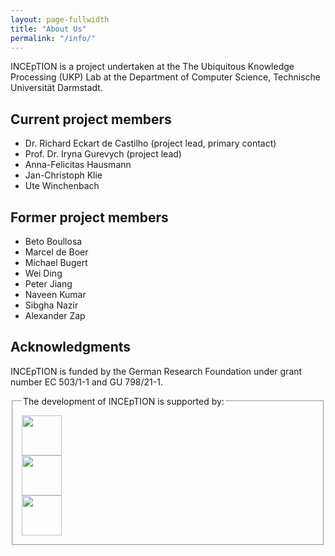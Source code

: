```yaml
---
layout: page-fullwidth
title: "About Us"
permalink: "/info/"
---
```


INCEpTION is a project undertaken at the The Ubiquitous Knowledge Processing (UKP) Lab at 
the Department of Computer Science, Technische Universität Darmstadt.

## Current project members

* Dr. Richard Eckart de Castilho (project lead, primary contact)
* Prof. Dr. Iryna Gurevych (project lead)
* Anna-Felicitas Hausmann
* Jan-Christoph Klie
* Ute Winchenbach

## Former project members

* Beto Boullosa
* Marcel de Boer
* Michael Bugert
* Wei Ding
* Peter Jiang 
* Naveen Kumar
* Sibgha Nazir
* Alexander Zap

## Acknowledgments

INCEpTION is funded by the German Research Foundation under grant number EC 503/1-1 and GU 798/21-1.

<fieldset class="row t20 b20" style="padding: 1em;">
  <legend>The development of INCEpTION is supported by:</legend>
  <div class="medium-4 columns center"><img style="height: 64px" src="{{ site.urlimg }}/logos/dfg_logo_blau.jpg"/></div>
  <div class="medium-4 columns center"><img style="height: 64px" src="{{ site.urlimg }}/logos/tud_logo.gif"/></div>
  <div class="medium-4 columns center"><img style="height: 64px" src="{{ site.urlimg }}/logos/ukp-lab.png"/></div>
</fieldset>
